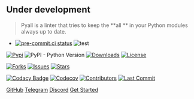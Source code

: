 <!-- _coverpage.md -->

# <small>Under development</small>

> Pyall is a linter that tries to keep the **all ** in your Python modules always up to
> date.

- [![pre-commit.ci status](https://results.pre-commit.ci/badge/github/hakancelik96/pyall/master.svg)](https://results.pre-commit.ci/latest/github/hakancelik96/pyall/master)
  ![test](https://github.com/hakancelik96/pyall/workflows/Test/badge.svg)

[![Pypi](https://img.shields.io/pypi/v/pyall)](https://pypi.org/project/pyall/)
![PyPI - Python Version](https://img.shields.io/pypi/pyversions/pyall)
[![Downloads](https://static.pepy.tech/personalized-badge/pyall?period=total&units=none&left_color=grey&right_color=red&left_text=downloads)](https://pepy.tech/project/pyall)
[![License](https://img.shields.io/github/license/hakancelik96/pyall.svg)](https://github.com/hakancelik96/pyall/blob/master/LICENSE)

[![Forks](https://img.shields.io/github/forks/hakancelik96/pyall)](https://github.com/hakancelik96/pyall/fork)
[![Issues](https://img.shields.io/github/issues/hakancelik96/pyall)](https://github.com/hakancelik96/pyall/issues)
[![Stars](https://img.shields.io/github/stars/hakancelik96/pyall)](https://github.com/hakancelik96/pyall/stargazers)

[![Codacy Badge](https://api.codacy.com/project/badge/Grade/3fbd4686e97b4e19906ca2fa933e4cfc)](https://app.codacy.com/manual/hakancelik96/pyall?utm_source=github.com&utm_medium=referral&utm_content=hakancelik96/pyall&utm_campaign=Badge_Grade_Settings)
[![Codecov](https://codecov.io/gh/hakancelik96/pyall/branch/master/graph/badge.svg)](https://codecov.io/gh/hakancelik96/pyall)
[![Contributors](https://img.shields.io/github/contributors/hakancelik96/pyall)](https://github.com/hakancelik96/pyall/graphs/contributors)
[![Last Commit](https://img.shields.io/github/last-commit/hakancelik96/pyall.svg)](https://github.com/hakancelik96/pyall/commits/master)

[GitHub](https://github.com/hakancelik96/pyall/) [Telegram](https://t.me/pyall)
[Discord](https://discord.gg/6z8YXy4) [Get Started](#get-started)
